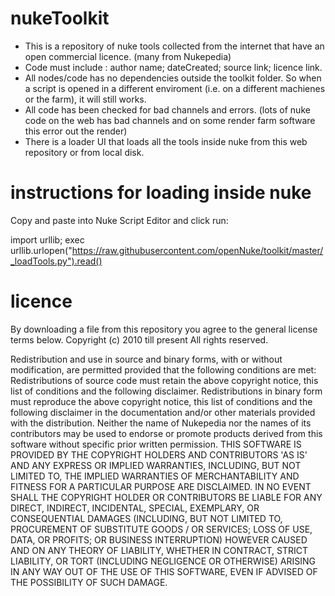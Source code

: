 nukeToolkit
===========
- This is a repository of nuke tools collected from the internet that have an open commercial licence. (many from Nukepedia)
- Code must include : author name; dateCreated; source link; licence link.
- All nodes/code has no dependencies outside the toolkit folder. So when a script is opened in a different enviroment (i.e. on a different machienes or the farm), it will still works.
- All code has been checked for bad channels and errors. (lots of nuke code on the web has bad channels and on some render farm software this error out the render)
- There is a loader UI that loads all the tools inside nuke from this web repository or from local disk.

instructions for loading inside nuke
===========
Copy and paste into Nuke Script Editor and click run:

import urllib; exec urllib.urlopen("https://raw.githubusercontent.com/openNuke/toolkit/master/_loadTools.py").read()



licence
===========
By downloading a file from this repository you agree to the general license terms below.
Copyright (c) 2010 till present
All rights reserved.

Redistribution and use in source and binary forms, with or without modification, are permitted provided that the following conditions are met:
Redistributions of source code must retain the above copyright notice, this list of conditions and the following disclaimer.
Redistributions in binary form must reproduce the above copyright notice, this list of conditions and the following disclaimer in the documentation and/or other materials provided with the distribution.
Neither the name of Nukepedia nor the names of its contributors may be used to endorse or promote products derived from this software without specific prior written permission.
THIS SOFTWARE IS PROVIDED BY THE COPYRIGHT HOLDERS AND CONTRIBUTORS 'AS IS' AND ANY EXPRESS OR IMPLIED WARRANTIES, INCLUDING, BUT NOT LIMITED TO, THE IMPLIED WARRANTIES OF MERCHANTABILITY AND FITNESS FOR A PARTICULAR PURPOSE ARE DISCLAIMED. IN NO EVENT SHALL THE COPYRIGHT HOLDER OR CONTRIBUTORS BE LIABLE FOR ANY DIRECT, INDIRECT, INCIDENTAL, SPECIAL, EXEMPLARY, OR CONSEQUENTIAL DAMAGES (INCLUDING, BUT NOT LIMITED TO, PROCUREMENT OF SUBSTITUTE GOODS / OR SERVICES; LOSS OF USE, DATA, OR PROFITS; OR BUSINESS INTERRUPTION) HOWEVER CAUSED AND ON ANY THEORY OF LIABILITY, WHETHER IN CONTRACT, STRICT LIABILITY, OR TORT (INCLUDING NEGLIGENCE OR OTHERWISE) ARISING IN ANY WAY OUT OF THE USE OF THIS SOFTWARE, EVEN IF ADVISED OF THE POSSIBILITY OF SUCH DAMAGE.
